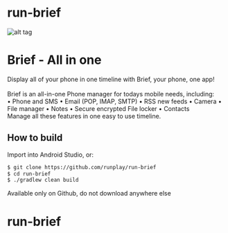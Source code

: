 # run-brief
![alt tag](http://www.runplay.com/rp/logo/ico_brief_196x196.png "Brief - All in one")

<h1>Brief - All in one</h1>
Display all of your phone in one timeline with Brief, your phone, one app!<br/><br/>
Brief is an all-in-one Phone manager for todays mobile needs, including:<br/>
• Phone and SMS
• Email (POP, IMAP, SMTP)
• RSS new feeds
• Camera
• File manager
• Notes
• Secure encrypted File locker
• Contacts
<br/>Manage all these features in one easy to use timeline.<br/>

<h2>How to build</h2>

Import into Android Studio, or:<br/>
```bash
$ git clone https://github.com/runplay/run-brief
$ cd run-brief
$ ./gradlew clean build
```

Available only on Github, do not download anywhere else






# run-brief
